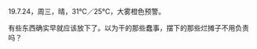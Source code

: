 <link href="../../css/style.css" rel="stylesheet" type="text/css" />

<span class="fzzy">19.7.24，周三，晴，31℃／25℃，大雾橙色预警。

<div class="p">

有些东西确实早就应该放下了。以为干的那些蠢事，摆下的那些烂摊子不用负责吗？

